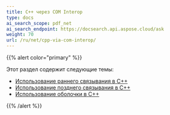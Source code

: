 ```yaml
---
title: C++ через COM Interop
type: docs
ai_search_scope: pdf_net
ai_search_endpoint: https://docsearch.api.aspose.cloud/ask
weight: 70
url: /ru/net/cpp-via-com-interop/
---
```

{{% alert color="primary" %}}

Этот раздел содержит следующие темы:

- [Использование раннего связывания в C++](/pdf/ru/net/using-early-binding-in-cpp/)
- [Использование позднего связывания в C++](/pdf/ru/net/using-late-binding-in-cpp/)
- [Использование оболочки в C++](/pdf/ru/net/using-wrapper-in-cpp/)

{{% /alert %}}